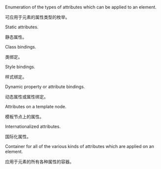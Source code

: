 Enumeration of the types of attributes which can be applied to an element.

可应用于元素的属性类型的枚举。

Static attributes.

静态属性。

Class bindings.

类绑定。

Style bindings.

样式绑定。

Dynamic property or attribute bindings.

动态属性或属性绑定。

Attributes on a template node.

模板节点上的属性。

Internationalized attributes.

国际化属性。

Container for all of the various kinds of attributes which are applied on an element.

应用于元素的所有各种属性的容器。